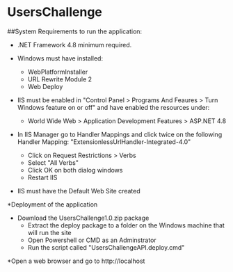 # UsersChallenge

##System Requirements to run the application:

- .NET Framework 4.8 minimum required.

- Windows must have installed:
	- WebPlatformInstaller
	- URL Rewrite Module 2
	- Web Deploy

- IIS must be enabled in "Control Panel > Programs And Feaures > Turn Windows feature on or off" and have enabled the resources under:
	- World Wide Web > Application Development Features > ASP.NET 4.8 

- In IIS Manager go to Handler Mappings and click twice on the following Handler Mapping: "ExtensionlessUrlHandler-Integrated-4.0"
	- Click on Request Restrictions > Verbs
	- Select "All Verbs"
	- Click OK on both dialog windows
	- Restart IIS

- IIS must have the Default Web Site created

*Deployment of the application
- Download the UsersChallenge1.0.zip package
	- Extract the deploy package to a folder on the Windows machine that will run the site
	- Open Powershell or CMD as an Adminstrator
	- Run the script called "UsersChallengeAPI.deploy.cmd"

*Open a web browser and go to http://localhost
	
